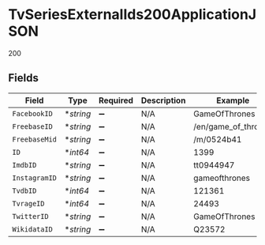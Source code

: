 # TvSeriesExternalIds200ApplicationJSON

200


## Fields

| Field               | Type                | Required            | Description         | Example             |
| ------------------- | ------------------- | ------------------- | ------------------- | ------------------- |
| `FacebookID`        | **string*           | :heavy_minus_sign:  | N/A                 | GameOfThrones       |
| `FreebaseID`        | **string*           | :heavy_minus_sign:  | N/A                 | /en/game_of_thrones |
| `FreebaseMid`       | **string*           | :heavy_minus_sign:  | N/A                 | /m/0524b41          |
| `ID`                | **int64*            | :heavy_minus_sign:  | N/A                 | 1399                |
| `ImdbID`            | **string*           | :heavy_minus_sign:  | N/A                 | tt0944947           |
| `InstagramID`       | **string*           | :heavy_minus_sign:  | N/A                 | gameofthrones       |
| `TvdbID`            | **int64*            | :heavy_minus_sign:  | N/A                 | 121361              |
| `TvrageID`          | **int64*            | :heavy_minus_sign:  | N/A                 | 24493               |
| `TwitterID`         | **string*           | :heavy_minus_sign:  | N/A                 | GameOfThrones       |
| `WikidataID`        | **string*           | :heavy_minus_sign:  | N/A                 | Q23572              |